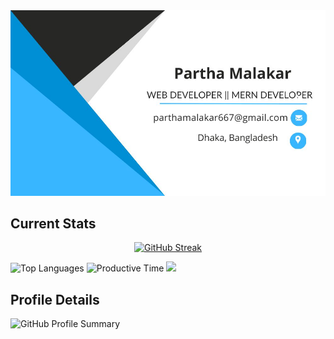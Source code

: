 <a href="https://www.linkedin.com/in/partha-malakar-ba1350247/">
<img src="https://raw.githubusercontent.com/ParthaMalakar/ParthaMalakar/main/images/1.jpg" />
</a>

## Current Stats
<p align="center">
<a  href="https://git.io/streak-stats"><img src="https://github-readme-streak-stats.herokuapp.com?user=ParthaMalakar" alt="GitHub Streak" /></a>
</p>


![Top Languages](http://github-profile-summary-cards.vercel.app/api/cards/repos-per-language?username=ParthaMalakar&theme=default) ![Productive Time](http://github-profile-summary-cards.vercel.app/api/cards/productive-time?username=ParthaMalakar&theme=default&utcOffset=8) ![](http://github-profile-summary-cards.vercel.app/api/cards/stats?username=ParthaMalakar&theme=default)

## Profile Details

![GitHub Profile Summary](http://github-profile-summary-cards.vercel.app/api/cards/profile-details?username=ParthaMalakar&theme=default)



<!--
**ParthaMalakar/ParthaMalakar** is a ✨ _special_ ✨ repository because its `README.md` (this file) appears on your GitHub profile.

Here are some ideas to get you started:

- 🔭 I’m currently working on ...
- 🌱 I’m currently learning ...
- 👯 I’m looking to collaborate on ...
- 🤔 I’m looking for help with ...
- 💬 Ask me about ...
- 📫 How to reach me: ...
- 😄 Pronouns: ...
- ⚡ Fun fact: ...
-->
